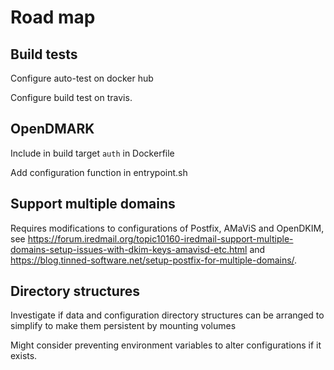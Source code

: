 # Road map

## Build tests

Configure auto-test on docker hub

Configure build test on travis.

## OpenDMARK

Include in build target `auth` in Dockerfile

Add configuration function in entrypoint.sh

## Support multiple domains

Requires modifications to configurations of Postfix, AMaViS and OpenDKIM, see https://forum.iredmail.org/topic10160-iredmail-support-multiple-domains-setup-issues-with-dkim-keys-amavisd-etc.html and https://blog.tinned-software.net/setup-postfix-for-multiple-domains/.

## Directory structures

Investigate if data and configuration directory structures can be arranged to simplify to make them persistent by mounting volumes

Might consider preventing environment variables to alter configurations if it exists.
